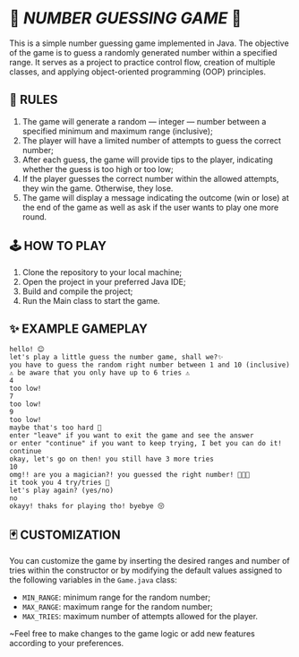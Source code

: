 # 🎲 _NUMBER GUESSING GAME_ 🎲

This is a simple number guessing game implemented in Java. The objective of the game is to guess a randomly generated number within a specified range. It serves as a project to practice control flow, creation of multiple classes, and applying object-oriented programming (OOP) principles.

## 📜 RULES

1. The game will generate a random — integer — number between a specified minimum and maximum range (inclusive);
2. The player will have a limited number of attempts to guess the correct number;
3. After each guess, the game will provide tips to the player, indicating whether the guess is too high or too low;
4. If the player guesses the correct number within the allowed attempts, they win the game. Otherwise, they lose.
5. The game will display a message indicating the outcome (win or lose) at the end of the game as well as ask if the user wants to play one more round.

## 🕹️ HOW TO PLAY

1. Clone the repository to your local machine;
2. Open the project in your preferred Java IDE;
3. Build and compile the project;
4. Run the Main class to start the game.

## ✨ EXAMPLE GAMEPLAY

```
hello! 😊 
let's play a little guess the number game, shall we?✨  
you have to guess the random right number between 1 and 10 (inclusive)  
⚠ be aware that you only have up to 6 tries ⚠
4
too low!
7
too low!
9
too low!
maybe that's too hard 🤔  
enter "leave" if you want to exit the game and see the answer 
or enter "continue" if you want to keep trying, I bet you can do it!
continue
okay, let's go on then! you still have 3 more tries
10
omg!! are you a magician?! you guessed the right number! 🥳🎉🎉 
it took you 4 try/tries 🎯
let's play again? (yes/no)
no
okayy! thaks for playing tho! byebye 😚
```

## ️🃏 CUSTOMIZATION

You can customize the game by inserting the desired ranges and number of tries within the constructor or by modifying the default values assigned to the following variables in the `Game.java` class:

- `MIN_RANGE`: minimum range for the random number;
- `MAX_RANGE`: maximum range for the random number;
- `MAX_TRIES`: maximum number of attempts allowed for the player.

~Feel free to make changes to the game logic or add new features according to your preferences.

